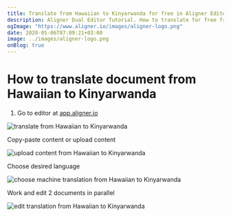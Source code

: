 ```yaml
---
title: Translate from Hawaiian to Kinyarwanda for free in Aligner Editor
description: Aligner Dual Editor Tutorial. How to translate for free from Hawaiian to Kinyarwanda. Aligner is multilingual document management platform. 
ogImage: "https://www.aligner.io/images/aligner-logo.png"
date: 2020-05-06T07:09:21+03:00
image: ../images/aligner-logo.png
onBlog: true
---
```


# How to translate document from Hawaiian to Kinyarwanda

1. Go to editor at [app.aligner.io](https://app.aligner.io "Aligner App web page")

![translate from Hawaiian to Kinyarwanda](../aligner-blank-editor.png "translate from Hawaiian to Kinyarwanda")

Copy-paste content or upload content

![upload content from Hawaiian to Kinyarwanda](../aligner-uploaded-document.png "upload content from Hawaiian to Kinyarwanda")

Choose desired language

![choose machine translation from Hawaiian to Kinyarwanda](../aligner-language-dropdown.png "choose machine translation from Hawaiian to Kinyarwanda")

Work and edit 2 documents in parallel

![edit translation from Hawaiian to Kinyarwanda](../aligner-double-sitded-editor.png "edit translation from Hawaiian to Kinyarwanda")

